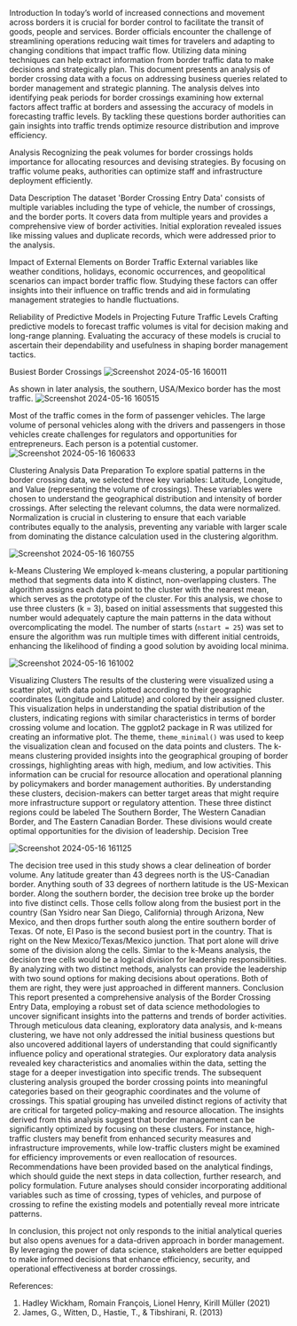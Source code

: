 Introduction
In today’s world of increased connections and movement across borders it is crucial for border control to facilitate the transit of goods, people and services. Border officials encounter the challenge of streamlining operations reducing wait times for travelers and adapting to changing conditions that impact traffic flow. Utilizing data mining techniques can help extract information from border traffic data to make decisions and strategically plan.
This document presents an analysis of border crossing data with a focus on addressing business queries related to border management and strategic planning. The analysis delves into identifying peak periods for border crossings examining how external factors affect traffic at borders and assessing the accuracy of models in forecasting traffic levels. By tackling these questions border authorities can gain insights into traffic trends optimize resource distribution and improve efficiency.

Analysis
Recognizing the peak volumes for border crossings holds importance for allocating resources and devising strategies. By focusing on traffic volume peaks, authorities can optimize staff and infrastructure deployment efficiently.

Data Description
The dataset 'Border Crossing Entry Data' consists of multiple variables including the type of vehicle, the number of crossings, and the border ports. It covers data from multiple years and provides a comprehensive view of border activities. Initial exploration revealed issues like missing values and duplicate records, which were addressed prior to the analysis.

Impact of External Elements on Border Traffic
External variables like weather conditions, holidays, economic occurrences, and geopolitical scenarios can impact border traffic flow. Studying these factors can offer insights into their influence on traffic trends and aid in formulating management strategies to handle fluctuations.

Reliability of Predictive Models in Projecting Future Traffic Levels
Crafting predictive models to forecast traffic volumes is vital for decision making and long-range planning. Evaluating the accuracy of these models is crucial to ascertain their dependability and usefulness in shaping border management tactics.

Busiest Border Crossings
![Screenshot 2024-05-16 160011](https://github.com/Mohit7310/Data_Mining_Project/assets/168474974/b41e0300-592b-44eb-988f-1d1bcbcc7290)

As shown in later analysis, the southern, USA/Mexico border has the most traffic.
![Screenshot 2024-05-16 160515](https://github.com/Mohit7310/Data_Mining_Project/assets/168474974/6b5880dd-577a-4f33-9dae-4a2ded4791bf)

Most of the traffic comes in the form of passenger vehicles. The large volume of personal vehicles along with the drivers and passengers in those vehicles create challenges for regulators and opportunities for entrepreneurs. Each person is a potential customer.
![Screenshot 2024-05-16 160633](https://github.com/Mohit7310/Data_Mining_Project/assets/168474974/57849276-6788-4751-b1b6-c97ee5d5deea)

Clustering Analysis
Data Preparation
To explore spatial patterns in the border crossing data, we selected three key variables: Latitude, Longitude, and Value (representing the volume of crossings). These variables were chosen to understand the geographical distribution and intensity of border crossings.
After selecting the relevant columns, the data were normalized. Normalization is crucial in clustering to ensure that each variable contributes equally to the analysis, preventing any variable with larger scale from dominating the distance calculation used in the clustering algorithm.

![Screenshot 2024-05-16 160755](https://github.com/Mohit7310/Data_Mining_Project/assets/168474974/f8e48c39-95f8-45ef-bd39-5c12d4d6534c)

k-Means Clustering
We employed k-means clustering, a popular partitioning method that segments data into K distinct, non-overlapping clusters. The algorithm assigns each data point to the cluster with the nearest mean, which serves as the prototype of the cluster.
For this analysis, we chose to use three clusters (k = 3), based on initial assessments that suggested this number would adequately capture the main patterns in the data without overcomplicating the model. The number of starts (`nstart = 25`) was set to ensure the algorithm was run multiple times with different initial centroids, enhancing the likelihood of finding a good solution by avoiding local minima.

![Screenshot 2024-05-16 161002](https://github.com/Mohit7310/Data_Mining_Project/assets/168474974/c2c5d3f4-720a-40de-ab47-b987c7674786)

Visualizing Clusters
The results of the clustering were visualized using a scatter plot, with data points plotted according to their geographic coordinates (Longitude and Latitude) and colored by their assigned cluster. This visualization helps in understanding the spatial distribution of the clusters, indicating regions with similar characteristics in terms of border crossing volume and location.
The ggplot2 package in R was utilized for creating an informative plot. The theme,
`theme_minimal()` was used to keep the visualization clean and focused on the data points and clusters.
The k-means clustering provided insights into the geographical grouping of border crossings, highlighting areas with high, medium, and low activities. This information can be crucial for resource allocation and operational planning by policymakers and border management authorities. By understanding these clusters, decision-makers can better target areas that might require more infrastructure support or regulatory attention. These three distinct regions could be labeled The Southern Border, The Western Canadian Border, and The Eastern Canadian Border. These divisions would create optimal opportunities for the division of leadership.
Decision Tree

![Screenshot 2024-05-16 161125](https://github.com/Mohit7310/Data_Mining_Project/assets/168474974/d6c82094-f797-4a98-a2a3-744cd88c17c5)

The decision tree used in this study shows a clear delineation of border volume. Any latitude greater than 43 degrees north is the US-Canadian border. Anything south of 33 degrees of northern latitude is the US-Mexican border. Along the southern border, the decision tree broke up the border into five distinct cells. Those cells follow along from the busiest port in the country (San Ysidro near San Diego, California) through Arizona, New Mexico, and then drops further south along the entire southern border of Texas. Of note, El Paso is the second busiest port in the country. That is right on the New Mexico/Texas/Mexico junction. That port alone will drive some of the division along the cells.
Simlar to the k-Means analysis, the decision tree cells would be a logical division for leadership responsibilities. By analyzing with two distinct methods, analysts can provide the leadership with two sound options for making decisions about operations. Both of them are right, they were just approached in different manners.
Conclusion
This report presented a comprehensive analysis of the Border Crossing Entry Data, employing a robust set of data science methodologies to uncover significant insights into the patterns and trends of border activities. Through meticulous data cleaning, exploratory data analysis, and k-means clustering, we have not only addressed the initial business questions but also uncovered additional layers of understanding that could significantly influence policy and operational strategies.
Our exploratory data analysis revealed key characteristics and anomalies within the data, setting the stage for a deeper investigation into specific trends. The subsequent clustering analysis grouped the border crossing points into meaningful categories based on their geographic coordinates and the volume of crossings. This spatial grouping has unveiled distinct regions of activity that are critical for targeted policy-making and resource allocation.
The insights derived from this analysis suggest that border management can be significantly optimized by focusing on these clusters. For instance, high-traffic clusters may benefit from enhanced security measures and infrastructure improvements, while low-traffic clusters might be examined for efficiency improvements or even reallocation of resources.
Recommendations have been provided based on the analytical findings, which should guide the next steps in data collection, further research, and policy formulation. Future analyses should consider incorporating additional variables such as time of crossing, types of vehicles,
and purpose of crossing to refine the existing models and potentially reveal more intricate patterns.

In conclusion, this project not only responds to the initial analytical queries but also opens avenues for a data-driven approach in border management. By leveraging the power of data science, stakeholders are better equipped to make informed decisions that enhance efficiency, security, and operational effectiveness at border crossings.

References:
1. Hadley Wickham, Romain François, Lionel Henry, Kirill Müller (2021)
2. James, G., Witten, D., Hastie, T., & Tibshirani, R. (2013)

